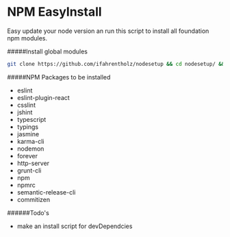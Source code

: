 NPM EasyInstall
==============

Easy update your node version an run this script to install all foundation
npm modules.


#####Install global modules
```bash
git clone https://github.com/ifahrentholz/nodesetup && cd nodesetup/ && ./globals.sh
```


#####NPM Packages to be installed
- eslint
- eslint-plugin-react
- csslint
- jshint
- typescript
- typings
- jasmine
- karma-cli
- nodemon
- forever
- http-server
- grunt-cli
- npm
- npmrc
- semantic-release-cli
- commitizen


######Todo's
- make an install script for devDependcies
